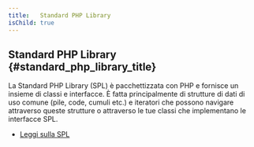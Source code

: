 ```yaml
---
title:   Standard PHP Library
isChild: true
---
```


## Standard PHP Library {#standard_php_library_title}

La Standard PHP Library (SPL) è pacchettizzata con PHP e fornisce un insieme di
classi e interfacce. È fatta principalmente di strutture di dati di uso comune
(pile, code, cumuli etc.) e iteratori che possono navigare attraverso queste
strutture o attraverso le tue classi che implementano le interfacce SPL.

* [Leggi sulla SPL][spl]

[spl]: http://php.net/manual/it/book.spl.php
